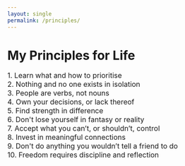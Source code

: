 ```yaml
---
layout: single
permalink: /principles/
---
```

<h1>My Principles for Life</h1>
<p style="font-size: 16px;">
1. Learn what and how to prioritise <br>
2. Nothing and no one exists in isolation <br>
3. People are verbs, not nouns <br>
4. Own your decisions, or lack thereof <br>
5. Find strength in difference <br>
6. Don't lose yourself in fantasy or reality <br>
7. Accept what you can’t, or shouldn’t, control <br>
8. Invest in meaningful connections <br>
9. Don't do anything you wouldn’t tell a friend to do <br>
10. Freedom requires discipline and reflection  

